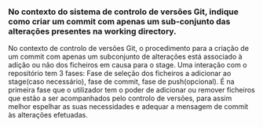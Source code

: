 ### No contexto do sistema de controlo de versões Git, indique como criar um commit com apenas um sub-conjunto das alterações presentes na working directory.

No contexto de controlo de versões Git, o procedimento para a criação de um commit com apenas um subconjunto de alterações está associado à adição ou não dos ficheiros em causa para o stage. Uma interação com o repositório tem 3 fases: Fase de seleção dos ficheiros a adicionar ao stage(caso necessário), fase de commit, fase de push(opcional). É na primeira fase que o utilizador tem o poder de adicionar ou remover ficheiros que estão a ser acompanhados pelo controlo de versões, para assim melhor espelhar as suas necessidades e adequar a mensagem de commit às alterações efetuadas. 